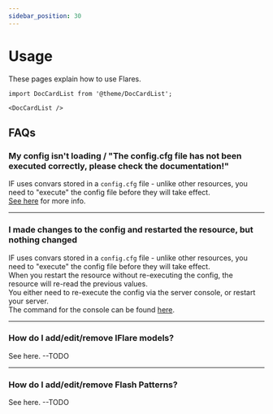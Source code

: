 ```yaml
---
sidebar_position: 30
---
```


# Usage

These pages explain how to use Flares.

```mdx-code-block
import DocCardList from '@theme/DocCardList';

<DocCardList />
```

## FAQs
### My config isn't loading / "The config.cfg file has not been executed correctly, please check the documentation!"
IF uses convars stored in a `config.cfg` file - unlike other resources, you need to "execute" the config file before they will take effect.  
[See here](../install.md#installing-the-resource) for more info.

***

### I made changes to the config and restarted the resource, but nothing changed
IF uses convars stored in a `config.cfg` file - unlike other resources, you need to "execute" the config file before they will take effect.  
When you restart the resource without re-executing the config, the resource will re-read the previous values.  
You either need to re-execute the config via the server console, or restart your server.  
The command for the console can be found [here](../install.md#installing-the-resource).

***

### How do I add/edit/remove IFlare models?
See here. --TODO

***

### How do I add/edit/remove Flash Patterns?
See here. --TODO
